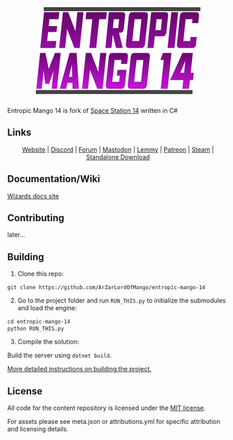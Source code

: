 <div align="center">
  <img src="Resources/Textures/Logo/logo.png" alt="Logo" title="Logo">
</div>

Entropic Mango 14 is fork of [Space Station 14](https://github.com/space-wizards/space-station-14) written in C#
## Links

<div class="header" align="center">

[Website](https://spacestation14.com/) | [Discord](https://discord.ss14.io/) | [Forum](https://forum.spacestation14.com/) | [Mastodon](https://mastodon.gamedev.place/@spacestation14) | [Lemmy](https://lemmy.spacestation14.com/) | [Patreon](https://www.patreon.com/spacestation14) | [Steam](https://store.steampowered.com/app/1255460/Space_Station_14/) | [Standalone Download](https://spacestation14.com/about/nightlies/)

</div>

## Documentation/Wiki

[Wizards docs site](https://docs.spacestation14.com/)

## Contributing

later...

## Building

1. Clone this repo:
```shell
git clone https://github.com/ArZarLordOfMango/entropic-mango-14
```
2. Go to the project folder and run `RUN_THIS.py` to initialize the submodules and load the engine:
```shell
cd entropic-mango-14
python RUN_THIS.py
```
3. Compile the solution:

Build the server using `dotnet build`.

[More detailed instructions on building the project.](https://docs.spacestation14.com/en/general-development/setup.html)

## License

All code for the content repository is licensed under the [MIT license](https://github.com/space-wizards/space-station-14/blob/master/LICENSE.TXT).

For assets please see meta.json or attributions.yml for specific attribution and licensing details.
